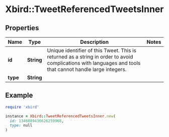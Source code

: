 # Xbird::TweetReferencedTweetsInner

## Properties

| Name | Type | Description | Notes |
| ---- | ---- | ----------- | ----- |
| **id** | **String** | Unique identifier of this Tweet. This is returned as a string in order to avoid complications with languages and tools that cannot handle large integers. |  |
| **type** | **String** |  |  |

## Example

```ruby
require 'xbird'

instance = Xbird::TweetReferencedTweetsInner.new(
  id: 1346889436626259968,
  type: null
)
```

